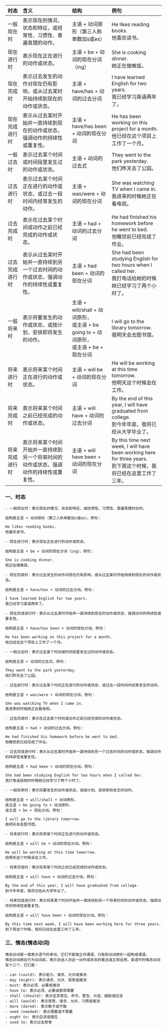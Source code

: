 | 时态 | 含义 | 结构 | 例句 |
| :--- | :--- | :--- | :--- |
| 一般现在时 | 表示现在的情况、状态和特征，或经常性、习惯性、普遍真理的动作。 | 主语 + 动词原形（第三人称单数加s或es） | He likes reading books. <br> 他喜欢读书。 |
| 现在进行时 | 表示现在正在进行的动作或状态。 | 主语 + be + 动词的现在分词（ing） | She is cooking dinner. <br> 她正在做晚饭。 |
| 现在完成时 | 表示过去发生的动作对现在仍有影响，或从过去某时开始持续到现在的动作或状态。 | 主语 + have/has + 动词的过去分词 | I have learned English for two years. <br> 我已经学习英语两年了。 |
| 现在完成进行时 | 表示从过去某时开始并一直持续到现在的动作或状态，强调动作的持续性或重复性。 | 主语 + have/has been + 动词的现在分词 | He has been working on this project for a month. <br> 他已经在这个项目上工作了一个月。 |
| 一般过去时 | 表示过去某个时间或时间段里发生过的动作或状态。 | 主语 + 动词的过去式 | They went to the park yesterday. <br> 他们昨天去了公园。 |
| 过去进行时 | 表示过去某个时间正在进行的动作或状态，或过去一段时间内经常发生的动作。 | 主语 + was/were + 动词的现在分词 | She was watching TV when I came in. <br> 我进来的时候她正在看电视。 |
| 过去完成时 | 表示在过去某个时间或动作之前已经完成的动作或状态。 | 主语 + had + 动词的过去分词 | He had finished his homework before he went to bed. <br> 他睡觉前已经完成了作业。 |
| 过去完成进行时 | 表示从过去某时开始并一直持续到另一个过去时间的动作或状态，强调动作的持续性或重复性。 | 主语 + had been + 动词的现在分词 | She had been studying English for two hours when I called her. <br> 我打电话给她的时候她已经学习了两个小时了。 |
| 一般将来时 | 表示将要发生的动作或状态，或按计划、安排即将发生的动作。 | 主语 + will/shall + 动词原形，<br> 或主语 + be going to + 动词原形，<br> 或主语 + be + 现在分词 | I will go to the library tomorrow. <br> 我明天会去图书馆。 |
| 将来进行时 | 表示将来某个时间正在进行的动作或状态。 | 主语 + will be + 动词的现在分词 | He will be working at this time tomorrow. <br> 他明天这个时候会在工作。 |
| 将来完成时 | 表示将来某个时间之前已经完成的动作或状态。 | 主语 + will have + 动词的过去分词 | By the end of this year, I will have graduated from college. <br> 到今年年底，我将已经从大学毕业了。 |
| 将来完成进行时 | 表示将来某个时间开始并一直持续到另一个将来时间的动作或状态，强调动作的持续性或重复性。 | 主语 + will have been + 动词的现在分词 | By this time next week, I will have been working here for three years. <br> 到下周这个时候，我将已经在这里工作了三年。 |


### 一、时态
```
- 一般现在时：表示现在的情况、状态和特征，或经常性、习惯性、普遍真理的动作。

结构是主语 + 动词原形（第三人称单数加s或es）。例句：

He likes reading books. 
他喜欢读书。
```
```
- 现在进行时：表示现在正在进行的动作或状态。

结构是主语 + be + 动词的现在分词（ing）。例句：

She is cooking dinner. 
她正在做晚饭。
```
```
- 现在完成时：表示过去发生的动作对现在仍有影响，或从过去某时开始持续到现在的动作或状态。

结构是主语 + have/has + 动词的过去分词。例句：

I have learned English for two years. 
我已经学习英语两年了。
```
```
- 现在完成进行时：表示从过去某时开始并一直持续到现在的动作或状态，强调动作的持续性或重复性。

结构是主语 + have/has been + 动词的现在分词。例句：

He has been working on this project for a month.
他已经在这个项目上工作了一个月。
```
```
- 一般过去时：表示过去某个时间或时间段里发生过的动作或状态。

结构是主语 + 动词的过去式。例句：

They went to the park yesterday. 
他们昨天去了公园。
```
```
- 过去进行时：表示过去某个时间正在进行的动作或状态，或过去一段时间内经常发生的动作。

结构是主语 + was/were + 动词的现在分词。例句：

She was watching TV when I came in. 
我进来的时候她正在看电视。
```
```
- 过去完成时：表示在过去某个时间或动作之前已经完成的动作或状态。

结构是主语 + had + 动词的过去分词。例句：

He had finished his homework before he went to bed. 
他睡觉前已经完成了作业。
```
```
- 过去完成进行时：表示从过去某时开始并一直持续到另一个过去时间的动作或状态，强调动作的持续性或重复性。

结构是主语 + had been + 动词的现在分词。例句：

She had been studying English for two hours when I called her. 
我打电话给她的时候她已经学习了两个小时了。
```
```
- 一般将来时：表示将要发生的动作或状态，或按计划、安排即将发生的动作。

结构是主语 + will/shall + 动词原形，
或主语 + be going to + 动词原形，
或主语 + be + 现在分词。例句：

I will go to the library tomorrow. 
我明天会去图书馆。
```
```
- 将来进行时：表示将来某个时间正在进行的动作或状态。

结构是主语 + will be + 动词的现在分词。例句：

He will be working at this time tomorrow. 
他明天这个时候会在工作。
```
```
- 将来完成时：表示将来某个时间之前已经完成的动作或状态。

结构是主语 + will have + 动词的过去分词。例句：

By the end of this year, I will have graduated from college. 
到今年年底，我将已经从大学毕业了。
```
```
- 将来完成进行时：表示将来某个时间开始并一直持续到另一个将来时间的动作或状态，强调动作的持续性或重复性。

结构是主语 + will have been + 动词的现在分词。例句：

By this time next week, I will have been working here for three years. 
到下周这个时候，我将已经在这里工作了三年。
```


### 三、情态(情态动词)

```
情态动词是一类表示语气的单词，它们不能独立作谓语，只能和动词原形一起构成谓语。
情态动词用在行为动词前，表示说话人对这一动作或状态的看法或主观设想。英语中的情态动词有十三个，它们是：

- can (could): 表示能力、请求、允许或推测
- may (might): 表示请求、允许、祝愿或推测
- must: 表示必须、必要或推测
- have to: 表示必须、必要或客观需要
- shall (should): 表示征求意见、命令、警告、允诺、威胁或应该
- will (would): 表示意愿、请求、允许、习惯或推测
- dare (dared): 表示敢于或不敢
- need (needed): 表示需要或不需要
- ought to: 表示应该或理应
- used to: 表示过去常常
```
